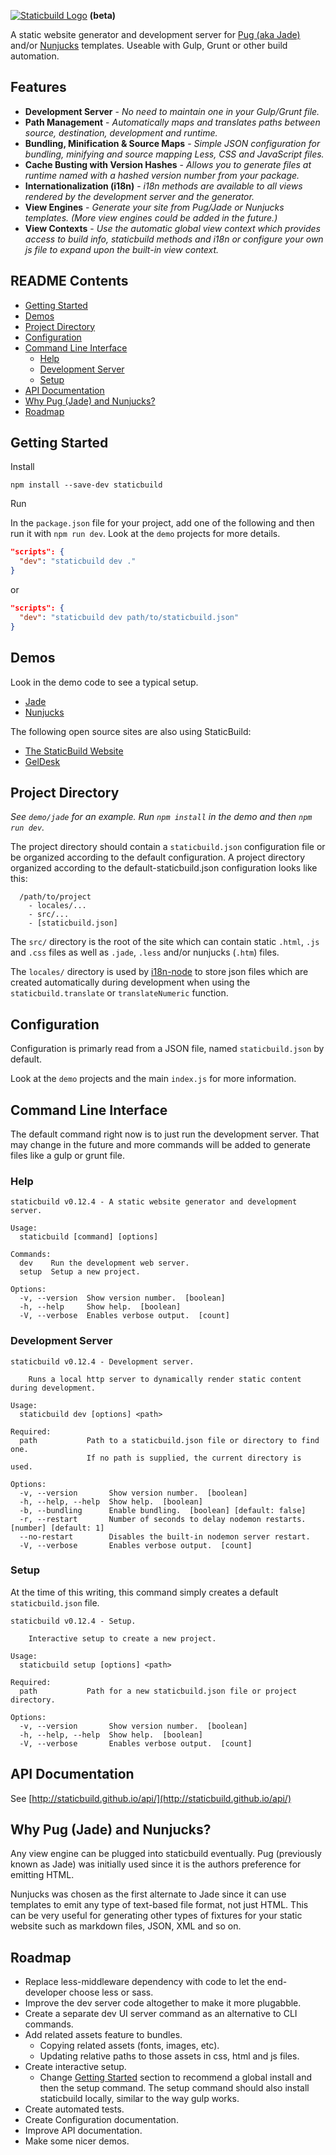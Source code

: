 [![Staticbuild Logo](http://staticbuild.github.io/lib/img/graffiti-logo-225x42.png)](http://staticbuild.github.io/) **(beta)**

A static website generator and development server for 
[Pug (aka Jade)](https://github.com/pugjs/pug) 
and/or 
[Nunjucks](https://github.com/mozilla/nunjucks) 
templates.
Useable with Gulp, Grunt or other build automation.

## Features

* **Development Server** - *No need to maintain one in your Gulp/Grunt file.*
* **Path Management** - *Automatically maps and translates paths between source, 
destination, development and runtime.*
* **Bundling, Minification &amp; Source Maps** - *Simple JSON configuration 
for bundling, minifying and source mapping Less, CSS and JavaScript files.*
* **Cache Busting with Version Hashes** - *Allows you to generate files at 
runtime named with a hashed version number from your package.*
* **Internationalization (i18n)** - *i18n methods are available to all views 
rendered by the development server and the generator.*
* **View Engines** - *Generate your site from Pug/Jade or Nunjucks templates.
(More view engines could be added in the future.)*
* **View Contexts** - *Use the automatic global view context which provides
access to build info, staticbuild methods and i18n or configure your own js 
file to expand upon the built-in view context.*

## README Contents

- [Getting Started](#getting-started)
- [Demos](#demos)
- [Project Directory](#project-directory)
- [Configuration](#configuration)
- [Command Line Interface](#command-line-interface)
  - [Help](#help)
  - [Development Server](#development-server)
  - [Setup](#setup)
- [API Documentation](#api-documentation)
- [Why Pug (Jade) and Nunjucks?](#why-pug-jade-and-nunjucks)
- [Roadmap](#roadmap)

## Getting Started

Install

`npm install --save-dev staticbuild`

Run

In the `package.json` file for your project, add one of the following and then
run it with `npm run dev`. Look at the `demo` projects for more details.

```json
"scripts": {
  "dev": "staticbuild dev ."
}
```

or

```json
"scripts": {
  "dev": "staticbuild dev path/to/staticbuild.json"
}
```

## Demos

Look in the demo code to see a typical setup.

- [Jade](https://github.com/devoptix/staticbuild-demo-jade)
- [Nunjucks](https://github.com/devoptix/staticbuild-demo-nunjucks)

The following open source sites are also using StaticBuild:

- [The StaticBuild Website](https://github.com/staticbuild/staticbuild-website)
- [GelDesk](http://www.geldesk.org)

## Project Directory

_See `demo/jade` for an example. Run `npm install` in the demo and then 
`npm run dev`._

The project directory should contain a `staticbuild.json` configuration file 
or be organized according to the default configuration. A project directory
organized according to the default-staticbuild.json configuration looks like 
this:

```
  /path/to/project
	- locales/...
    - src/...
	- [staticbuild.json]
```

The `src/` directory is the root of the site which can contain static 
`.html`, `.js` and `.css` files as well as `.jade`, `.less` and/or nunjucks 
(`.htm`) files.

The `locales/` directory is used by 
[i18n-node](https://github.com/mashpie/i18n-node) 
to store json files which are created automatically during development when
using the `staticbuild.translate` or `translateNumeric` function.

## Configuration

Configuration is primarly read from a JSON file, named `staticbuild.json` by 
default.

Look at the `demo` projects and the main `index.js` for more information.

## Command Line Interface

The default command right now is to just run the development server.
That may change in the future and more commands will be added to generate
files like a gulp or grunt file.

### Help
```
staticbuild v0.12.4 - A static website generator and development server.

Usage:
  staticbuild [command] [options]

Commands:
  dev    Run the development web server.
  setup  Setup a new project.

Options:
  -v, --version  Show version number.  [boolean]
  -h, --help     Show help.  [boolean]
  -V, --verbose  Enables verbose output.  [count]
```

### Development Server
```
staticbuild v0.12.4 - Development server.

    Runs a local http server to dynamically render static content during development.

Usage:
  staticbuild dev [options] <path>

Required:
  path           Path to a staticbuild.json file or directory to find one.
                 If no path is supplied, the current directory is used.

Options:
  -v, --version       Show version number.  [boolean]
  -h, --help, --help  Show help.  [boolean]
  -b, --bundling      Enable bundling.  [boolean] [default: false]
  -r, --restart       Number of seconds to delay nodemon restarts.  [number] [default: 1]
  --no-restart        Disables the built-in nodemon server restart.
  -V, --verbose       Enables verbose output.  [count]
```

### Setup

At the time of this writing, this command simply creates a default 
`staticbuild.json` file.

```
staticbuild v0.12.4 - Setup.

    Interactive setup to create a new project.

Usage:
  staticbuild setup [options] <path>

Required:
  path           Path for a new staticbuild.json file or project directory.

Options:
  -v, --version       Show version number.  [boolean]
  -h, --help, --help  Show help.  [boolean]
  -V, --verbose       Enables verbose output.  [count]
```

## API Documentation

See [http://staticbuild.github.io/api/](http://staticbuild.github.io/api/)

## Why Pug (Jade) and Nunjucks?

Any view engine can be plugged into staticbuild eventually. Pug (previously 
known as Jade) was initially used since it is the authors preference for 
emitting HTML.

Nunjucks was chosen as the first alternate to Jade since it can use templates 
to emit any type of text-based file format, not just HTML. This can be very
useful for generating other types of fixtures for your static website such as
markdown files, JSON, XML and so on.

## Roadmap

- Replace less-middleware dependency with code to let the end-developer choose
less or sass.
- Improve the dev server code altogether to make it more plugabble.
- Create a separate dev UI server command as an alternative to CLI commands.
- Add related assets feature to bundles.
  - Copying related assets (fonts, images, etc).
  - Updating relative paths to those assets in css, html and js files.
- Create interactive setup.
  - Change [Getting Started](#getting-started) section to recommend a global 
install and then the setup command. The setup command should also install 
staticbuild locally, similar to the way gulp works.
- Create automated tests.
- Create Configuration documentation.
- Improve API documentation.
- Make some nicer demos.
